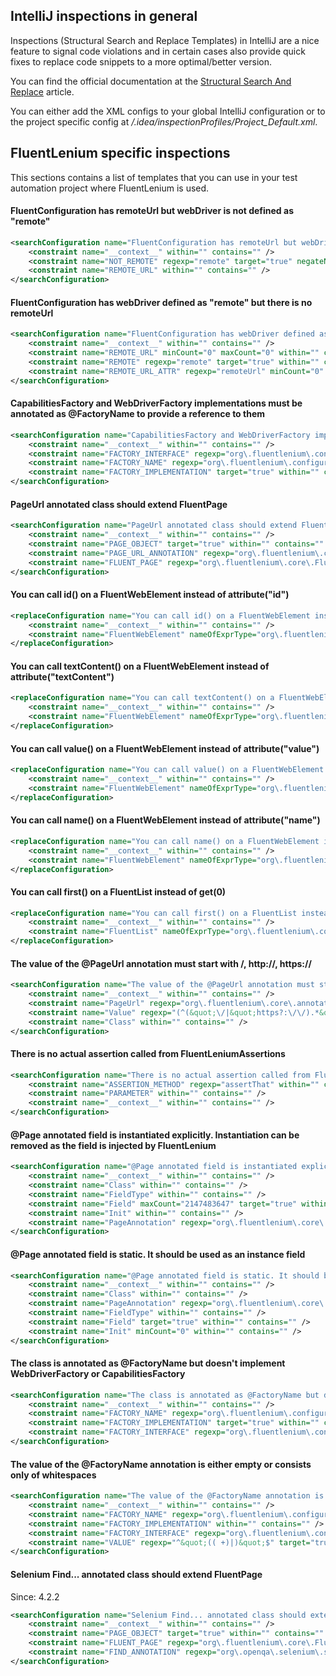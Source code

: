 ## IntelliJ inspections in general

Inspections (Structural Search and Replace Templates) in IntelliJ are a nice feature to signal code violations and in certain cases also provide quick fixes
to replace code snippets to a more optimal/better version.

You can find the official documentation at the [Structural Search And Replace](https://www.jetbrains.com/help/idea/structural-search-and-replace.html) article.

You can either add the XML configs to your global IntelliJ configuration or to the project specific config at *<project folder>/.idea/inspectionProfiles/Project_Default.xml*.

## FluentLenium specific inspections

This sections contains a list of templates that you can use in your test automation project where FluentLenium is used.

#### FluentConfiguration has remoteUrl but webDriver is not defined as "remote"
```xml
<searchConfiguration name="FluentConfiguration has remoteUrl but webDriver is not defined as &quot;remote&quot;" text="@io.fluentlenium.configuration.FluentConfiguration(webDriver = &quot;$NOT_REMOTE$&quot;, remoteUrl = $REMOTE_URL$)" recursive="true" caseInsensitive="true" type="JAVA">
    <constraint name="__context__" within="" contains="" />
    <constraint name="NOT_REMOTE" regexp="remote" target="true" negateName="true" within="" contains="" />
    <constraint name="REMOTE_URL" within="" contains="" />
</searchConfiguration>
```

#### FluentConfiguration has webDriver defined as "remote" but there is no remoteUrl
```xml
<searchConfiguration name="FluentConfiguration has webDriver defined as &quot;remote&quot; but there is no remoteUrl." text="@io.fluentlenium.configuration.FluentConfiguration(webDriver = &quot;$REMOTE$&quot;, $REMOTE_URL_ATTR$ = $REMOTE_URL$)" recursive="true" caseInsensitive="true" type="JAVA">
    <constraint name="__context__" within="" contains="" />
    <constraint name="REMOTE_URL" minCount="0" maxCount="0" within="" contains="" />
    <constraint name="REMOTE" regexp="remote" target="true" within="" contains="" />
    <constraint name="REMOTE_URL_ATTR" regexp="remoteUrl" minCount="0" maxCount="0" within="" contains="" />
</searchConfiguration>
```

#### CapabilitiesFactory and WebDriverFactory implementations must be annotated as @FactoryName to provide a reference to them
```xml
<searchConfiguration name="CapabilitiesFactory and WebDriverFactory implementations must be annotated as @FactoryName to provide a reference to them." text="@$FACTORY_NAME$&#10;public class $FACTORY_IMPLEMENTATION$ implements $FACTORY_INTERFACE$ {}" recursive="true" caseInsensitive="true" type="JAVA">
    <constraint name="__context__" within="" contains="" />
    <constraint name="FACTORY_INTERFACE" regexp="org\.fluentlenium\.configuration\.CapabilitiesFactory|org\.fluentlenium\.configuration\.WebDriverFactory" within="" contains="" />
    <constraint name="FACTORY_NAME" regexp="org\.fluentlenium\.configuration\.FactoryName" minCount="0" maxCount="0" within="" contains="" />
    <constraint name="FACTORY_IMPLEMENTATION" target="true" within="" contains="" />
</searchConfiguration>
```

#### PageUrl annotated class should extend FluentPage
```xml
<searchConfiguration name="PageUrl annotated class should extend FluentPage." text="@$PAGE_URL_ANNOTATION$( )&#10;public class $PAGE_OBJECT$ extends $FLUENT_PAGE$ { }" recursive="true" caseInsensitive="true" type="JAVA">
    <constraint name="__context__" within="" contains="" />
    <constraint name="PAGE_OBJECT" target="true" within="" contains="" />
    <constraint name="PAGE_URL_ANNOTATION" regexp="org\.fluentlenium\.core\.annotation\.PageUrl" within="" contains="" />
    <constraint name="FLUENT_PAGE" regexp="org\.fluentlenium\.core\.FluentPage" minCount="0" maxCount="0" within="" contains="" />
</searchConfiguration>
```

#### You can call id() on a FluentWebElement instead of attribute("id")
```xml
<replaceConfiguration name="You can call id() on a FluentWebElement instead of attribute(&quot;id&quot;)." text="$FluentWebElement$.attribute(&quot;id&quot;)" recursive="false" caseInsensitive="true" type="JAVA" reformatAccordingToStyle="false" shortenFQN="false" replacement="$FluentWebElement$.id()">
    <constraint name="__context__" within="" contains="" />
    <constraint name="FluentWebElement" nameOfExprType="org\.fluentlenium\.core\.domain\.FluentWebElement" expressionTypes="io.fluentlenium.core.domain.FluentWebElement" within="" contains="" />
</replaceConfiguration>
```

#### You can call textContent() on a FluentWebElement instead of attribute("textContent")
```xml
<replaceConfiguration name="You can call textContent() on a FluentWebElement instead of attribute(&quot;textContent&quot;)." text="$FluentWebElement$.attribute(&quot;textContent&quot;)" recursive="false" caseInsensitive="true" type="JAVA" reformatAccordingToStyle="false" shortenFQN="false" replacement="$FluentWebElement$.textContent()">
    <constraint name="__context__" within="" contains="" />
    <constraint name="FluentWebElement" nameOfExprType="org\.fluentlenium\.core\.domain\.FluentWebElement" expressionTypes="io.fluentlenium.core.domain.FluentWebElement" within="" contains="" />
</replaceConfiguration>
```

#### You can call value() on a FluentWebElement instead of attribute("value")
```xml
<replaceConfiguration name="You can call value() on a FluentWebElement instead of attribute(&quot;value&quot;)." text="$FluentWebElement$.attribute(&quot;value&quot;)" recursive="false" caseInsensitive="true" type="JAVA" reformatAccordingToStyle="false" shortenFQN="false" replacement="$FluentWebElement$.value()">
    <constraint name="__context__" within="" contains="" />
    <constraint name="FluentWebElement" nameOfExprType="org\.fluentlenium\.core\.domain\.FluentWebElement" expressionTypes="io.fluentlenium.core.domain.FluentWebElement" within="" contains="" />
</replaceConfiguration>
```

#### You can call name() on a FluentWebElement instead of attribute("name")
```xml
<replaceConfiguration name="You can call name() on a FluentWebElement instead of attribute(&quot;name&quot;)." text="$FluentWebElement$.attribute(&quot;name&quot;)" recursive="false" caseInsensitive="true" type="JAVA" reformatAccordingToStyle="false" shortenFQN="false" replacement="$FluentWebElement$.name()">
    <constraint name="__context__" within="" contains="" />
    <constraint name="FluentWebElement" nameOfExprType="org\.fluentlenium\.core\.domain\.FluentWebElement" expressionTypes="io.fluentlenium.core.domain.FluentWebElement" within="" contains="" />
</replaceConfiguration>
```

#### You can call first() on a FluentList instead of get(0)
```xml
<replaceConfiguration name="You can call first() on a FluentList instead of get(0)." text="$FluentList$.get(0)" recursive="false" caseInsensitive="true" type="JAVA" reformatAccordingToStyle="false" shortenFQN="false" replacement="$FluentList$.first()">
    <constraint name="__context__" within="" contains="" />
    <constraint name="FluentList" nameOfExprType="org\.fluentlenium\.core\.domain\.FluentList" expressionTypes="io.fluentlenium.core.domain.FluentList" within="" contains="" />
</replaceConfiguration>
```

#### The value of the @PageUrl annotation must start with /, http://, https://
```xml
<searchConfiguration name="The value of the @PageUrl annotation must start with /, http://, https://." text="@$PageUrl$ ($Value$)&#10;class $Class$ { }" recursive="true" caseInsensitive="true" type="JAVA">
    <constraint name="__context__" within="" contains="" />
    <constraint name="PageUrl" regexp="org\.fluentlenium\.core\.annotation\.PageUrl" target="true" within="" contains="" />
    <constraint name="Value" regexp="(^(&quot;\/|&quot;https?:\/\/).*&quot;$)|(value = (&quot;\/|&quot;https?:\/\/).*&quot;)" negateName="true" within="" contains="" />
    <constraint name="Class" within="" contains="" />
</searchConfiguration>
```

#### There is no actual assertion called from FluentLeniumAssertions
```xml
<searchConfiguration name="There is no actual assertion called from FluentLeniumAssertions." text="io.fluentlenium.assertj.FluentLeniumAssertions.$ASSERTION_METHOD$($PARAMETER$);" recursive="true" caseInsensitive="true" type="JAVA">
    <constraint name="ASSERTION_METHOD" regexp="assertThat" within="" contains="" />
    <constraint name="PARAMETER" within="" contains="" />
    <constraint name="__context__" within="" contains="" />
</searchConfiguration>
```

#### @Page annotated field is instantiated explicitly. Instantiation can be removed as the field is injected by FluentLenium
```xml
<searchConfiguration name="@Page annotated field is instantiated explicitly. Instantiaton can be removed as the field is injected by FluentLenium." text="class $Class$ { &#10;    @$PageAnnotation$ ( ) &#10;    @Modifier(&quot;Instance&quot;) $FieldType$ $Field$ = $Init$;&#10;}" recursive="true" caseInsensitive="true" type="JAVA">
    <constraint name="__context__" within="" contains="" />
    <constraint name="Class" within="" contains="" />
    <constraint name="FieldType" within="" contains="" />
    <constraint name="Field" maxCount="2147483647" target="true" within="" contains="" />
    <constraint name="Init" within="" contains="" />
    <constraint name="PageAnnotation" regexp="org\.fluentlenium\.core\.annotation\.Page" within="" contains="" />
</searchConfiguration>
```

#### @Page annotated field is static. It should be used as an instance field
```xml
<searchConfiguration name="@Page annotated field is static. It should be used as an instance field." text="class $Class$ {&#10;    @$PageAnnotation$ ( )&#10;    static $FieldType$ $Field$ = $Init$;&#10;}" recursive="true" caseInsensitive="true" type="JAVA">
    <constraint name="__context__" within="" contains="" />
    <constraint name="Class" within="" contains="" />
    <constraint name="PageAnnotation" regexp="org\.fluentlenium\.core\.annotation\.Page" within="" contains="" />
    <constraint name="FieldType" within="" contains="" />
    <constraint name="Field" target="true" within="" contains="" />
    <constraint name="Init" minCount="0" within="" contains="" />
</searchConfiguration>
```

#### The class is annotated as @FactoryName but doesn't implement WebDriverFactory or CapabilitiesFactory
```xml
<searchConfiguration name="The class is annotated as @FactoryName but doesn't implement WebDriverFactory or CapabilitiesFactory." text="@$FACTORY_NAME$&#10;public class $FACTORY_IMPLEMENTATION$ implements $FACTORY_INTERFACE$ {}" recursive="true" caseInsensitive="true" type="JAVA">
    <constraint name="__context__" within="" contains="" />
    <constraint name="FACTORY_NAME" regexp="org\.fluentlenium\.configuration\.FactoryName" within="" contains="" />
    <constraint name="FACTORY_IMPLEMENTATION" target="true" within="" contains="" />
    <constraint name="FACTORY_INTERFACE" regexp="org\.fluentlenium\.configuration\.CapabilitiesFactory|org\.fluentlenium\.configuration\.WebDriverFactory" minCount="0" maxCount="0" within="" contains="" />
</searchConfiguration>
```

#### The value of the @FactoryName annotation is either empty or consists only of whitespaces
```xml
<searchConfiguration name="The value of the @FactoryName annotation is either empty or consists only of whitespaces." text="@$FACTORY_NAME$ ($VALUE$)&#10;public class $FACTORY_IMPLEMENTATION$ implements $FACTORY_INTERFACE$ {}" recursive="true" caseInsensitive="true" type="JAVA">
    <constraint name="__context__" within="" contains="" />
    <constraint name="FACTORY_NAME" regexp="org\.fluentlenium\.configuration\.FactoryName" within="" contains="" />
    <constraint name="FACTORY_IMPLEMENTATION" within="" contains="" />
    <constraint name="FACTORY_INTERFACE" regexp="org\.fluentlenium\.configuration\.CapabilitiesFactory|org\.fluentlenium\.configuration\.WebDriverFactory" within="" contains="" />
    <constraint name="VALUE" regexp="^&quot;(( +)|)&quot;$" target="true" within="" contains="" />
</searchConfiguration>
```

#### Selenium Find... annotated class should extend FluentPage
Since: 4.2.2
```xml
<searchConfiguration name="Selenium Find... annotated class should extend FluentPage." text="@$FIND_ANNOTATION$( )&#10;public class $PAGE_OBJECT$ extends $FLUENT_PAGE$ { }" recursive="true" caseInsensitive="true" type="JAVA">
    <constraint name="__context__" within="" contains="" />
    <constraint name="PAGE_OBJECT" target="true" within="" contains="" />
    <constraint name="FLUENT_PAGE" regexp="org\.fluentlenium\.core\.FluentPage" minCount="0" maxCount="0" within="" contains="" />
    <constraint name="FIND_ANNOTATION" regexp="org\.openqa\.selenium\.support\.(FindBy|FindBys|FindAll)" within="" contains="" />
</searchConfiguration>
```

